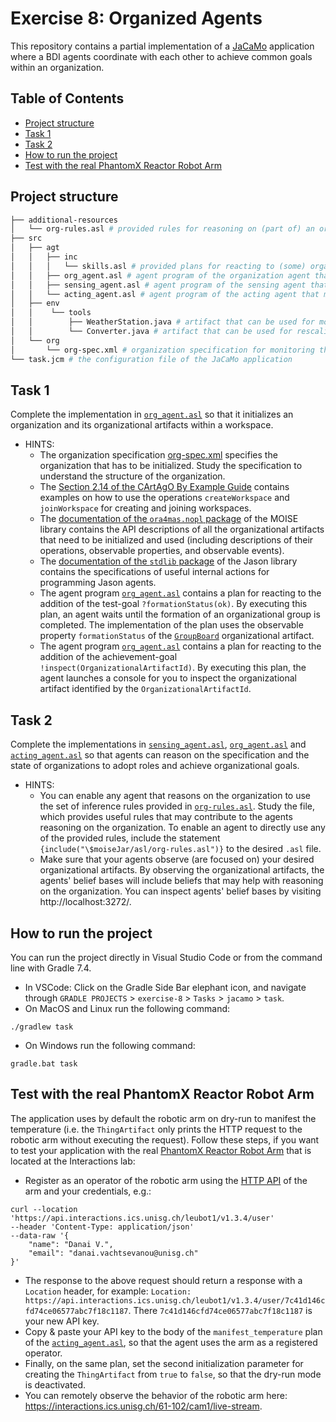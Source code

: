 # Exercise 8: Organized Agents

This repository contains a partial implementation of a [JaCaMo](https://github.com/jacamo-lang/jacamo) application where a BDI agents coordinate with each other to achieve common goals within an organization.

## Table of Contents
- [Project structure](#project-structure)
- [Task 1](#task-1)
- [Task 2](#task-2)
- [How to run the project](#how-to-run-the-project)
- [Test with the real PhantomX Reactor Robot Arm](#test-with-the-real-phantomx-reactor-robot-arm)

## Project structure
```bash
├── additional-resources
│   └── org-rules.asl # provided rules for reasoning on (part of) an organization. Available in https://github.com/moise-lang/moise/blob/master/src/main/resources/asl/org-rules.asl
├── src
│   ├── agt
│   │   ├── inc
│   │   │   └── skills.asl # provided plans for reacting to (some) organizational events.
│   │   ├── org_agent.asl # agent program of the organization agent that is responsible for initializing and managing a temperature monitoring organization
│   │   ├── sensing_agent.asl # agent program of the sensing agent that reads the temperature in the lab by using a weather station artifact
│   │   └── acting_agent.asl # agent program of the acting agent that manifests the temperature in the lab by using a robotic arm Thing artifact
│   ├── env
│   │    └── tools
│   │        ├── WeatherStation.java # artifact that can be used for monitoring the temperature via the Open-Meteo Weather Forecast API (https://open-meteo.com/en/docs)
│   │        └── Converter.java # artifact that can be used for rescaling values
│   └── org   
│       └── org-spec.xml # organization specification for monitoring the temperature in the lab
└── task.jcm # the configuration file of the JaCaMo application
```

## Task 1
Complete the implementation in [`org_agent.asl`](src/agt/org_agent.asl) so that it initializes an organization and its organizational artifacts within a workspace.
- HINTS:
  - The organization specification [org-spec.xml](src/org/org-spec.xml) specifies the organization that has to be initialized. Study the specification to understand the structure of the organization.
  - The [Section 2.14 of the CArtAgO By Example Guide](https://www.emse.fr/~boissier/enseignement/maop13/courses/cartagoByExamples.pdf) contains examples on how to use the operations `createWorkspace` and `joinWorkspace` for creating and joining workspaces.
  - The [documentation of the `ora4mas.nopl` package](https://moise.sourceforge.net/doc/api/ora4mas/nopl/package-summary.html) of the MOISE library contains the API descriptions of all the organizational artifacts that need to be initialized and used (including descriptions of their operations, observable properties, and observable events). 
  - The [documentation of the `stdlib` package](https://jason.sourceforge.net/api/jason/stdlib/package-summary.html) of the Jason library contains the specifications of useful internal actions for programming Jason agents.
  - The agent program [`org_agent.asl`](src/agt/org_agent.asl) contains a plan for reacting to the addition of the test-goal `?formationStatus(ok)`. By executing this plan, an agent waits until the formation of an organizational group is completed. The implementation of the plan uses the observable property `formationStatus` of the [`GroupBoard`](https://moise.sourceforge.net/doc/api/ora4mas/nopl/GroupBoard.html) organizational artifact.
  - The agent program [`org_agent.asl`](src/agt/org_agent.asl) contains a plan for reacting to the addition of the achievement-goal `!inspect(OrganizationalArtifactId)`. By executing this plan, the agent launches a console for you to inspect the organizational artifact identified by the `OrganizationalArtifactId`.  

## Task 2
Complete the implementations in [`sensing_agent.asl`](src/agt/sensing_agent.asl), [`org_agent.asl`](src/agt/org_agent.asl) and [`acting_agent.asl`](src/agt/acting_agent.asl) so that agents can reason on the specification and the state of organizations to adopt roles and achieve organizational goals.
- HINTS: 
  - You can enable any agent that reasons on the organization to use the set of inference rules provided in [`org-rules.asl`](additional-resources/org-rules.asl). Study the file, which provides useful rules that may contribute to the agents reasoning on the organization. To enable an agent to directly use any of the provided rules, include the statement `{include("\$moiseJar/asl/org-rules.asl")}` to the desired `.asl` file. 
  - Make sure that your agents observe (are focused on) your desired organizational artifacts. By observing the organizational artifacts, the agents' belief bases will include beliefs that may help with reasoning on the organization. You can inspect agents' belief bases by visiting http://localhost:3272/.

## How to run the project
You can run the project directly in Visual Studio Code or from the command line with Gradle 7.4.
- In VSCode:  Click on the Gradle Side Bar elephant icon, and navigate through `GRADLE PROJECTS` > `exercise-8` > `Tasks` > `jacamo` > `task`.
- On MacOS and Linux run the following command:
```shell
./gradlew task
```
- On Windows run the following command:
```shell
gradle.bat task
```

## Test with the real PhantomX Reactor Robot Arm
The application uses by default the robotic arm on dry-run to manifest the temperature (i.e. the `ThingArtifact` only prints the HTTP request to the robotic arm without executing the request). Follow these steps, if you want to test your application with the real [PhantomX Reactor Robot Arm](https://www.trossenrobotics.com/p/phantomx-ax-12-reactor-robot-arm.aspx) that is located at the Interactions lab:
- Register as an operator of the robotic arm using the [HTTP API](https://interactions-hsg.github.io/leubot/#/user/addUser) of the arm and your credentials, e.g.:
```
curl --location 'https://api.interactions.ics.unisg.ch/leubot1/v1.3.4/user' 
--header 'Content-Type: application/json' 
--data-raw '{
    "name": "Danai V.",
    "email": "danai.vachtsevanou@unisg.ch"
}'
```
- The response to the above request should return a response with a `Location` header, for example: `Location: https://api.interactions.ics.unisg.ch/leubot1/v1.3.4/user/7c41d146cfd74ce06577abc7f18c1187`. There `7c41d146cfd74ce06577abc7f18c1187` is your new API key. 
- Copy & paste your API key to the body of the `manifest_temperature` plan of the [`acting_agent.asl`](src/agt/acting_agent.asl), so that the agent uses the arm as a registered operator.
- Finally, on the same plan, set the second initialization parameter for creating the `ThingArtifact` from `true` to `false`, so that the dry-run mode is deactivated.
- You can remotely observe the behavior of the robotic arm here: https://interactions.ics.unisg.ch/61-102/cam1/live-stream.
